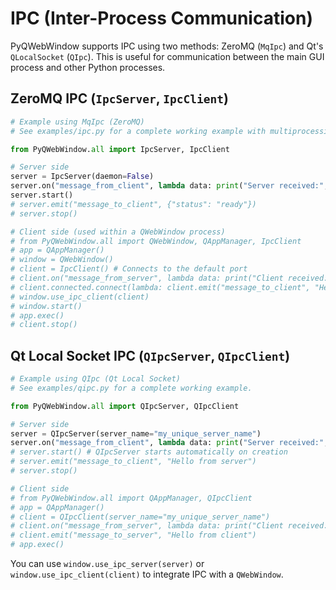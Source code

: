 # IPC (Inter-Process Communication)

PyQWebWindow supports IPC using two methods: ZeroMQ (`MqIpc`) and Qt's `QLocalSocket` (`QIpc`). This is useful for communication between the main GUI process and other Python processes.

## ZeroMQ IPC (`IpcServer`, `IpcClient`)

```python
# Example using MqIpc (ZeroMQ)
# See examples/ipc.py for a complete working example with multiprocessing.

from PyQWebWindow.all import IpcServer, IpcClient

# Server side
server = IpcServer(daemon=False)
server.on("message_from_client", lambda data: print("Server received:", data))
server.start()
# server.emit("message_to_client", {"status": "ready"})
# server.stop()

# Client side (used within a QWebWindow process)
# from PyQWebWindow.all import QWebWindow, QAppManager, IpcClient
# app = QAppManager()
# window = QWebWindow()
# client = IpcClient() # Connects to the default port
# client.on("message_from_server", lambda data: print("Client received:", data))
# client.connected.connect(lambda: client.emit("message_to_client", "Hello from client"))
# window.use_ipc_client(client)
# window.start()
# app.exec()
# client.stop()
```

## Qt Local Socket IPC (`QIpcServer`, `QIpcClient`)

```python
# Example using QIpc (Qt Local Socket)
# See examples/qipc.py for a complete working example.

from PyQWebWindow.all import QIpcServer, QIpcClient

# Server side
server = QIpcServer(server_name="my_unique_server_name")
server.on("message_from_client", lambda data: print("Server received:", data))
# server.start() # QIpcServer starts automatically on creation
# server.emit("message_to_client", "Hello from server")
# server.stop()

# Client side
# from PyQWebWindow.all import QAppManager, QIpcClient
# app = QAppManager()
# client = QIpcClient(server_name="my_unique_server_name")
# client.on("message_from_server", lambda data: print("Client received:", data))
# client.emit("message_to_server", "Hello from client")
# app.exec()
```

You can use `window.use_ipc_server(server)` or `window.use_ipc_client(client)` to integrate IPC with a `QWebWindow`.
